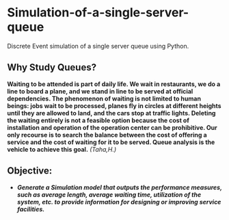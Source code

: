# Simulation-of-a-single-server-queue
Discrete Event simulation of a single server queue using Python. 

## Why Study Queues?
**Waiting to be attended is part of daily life. We wait in restaurants, we do a
line to board a plane, and we stand in line to be served at
official dependencies. The phenomenon of waiting is not limited to human beings:
jobs wait to be processed, planes fly in circles at different heights
until they are allowed to land, and the cars stop at traffic lights. Deleting the
waiting entirely is not a feasible option because the cost of installation and
operation of the operation center can be prohibitive. Our only recourse is to search
the balance between the cost of offering a service and the cost of waiting for it to be served.
Queue analysis is the vehicle to achieve this goal.** *(Taha,H.)* 
##  Objective: 
- ***Generate a Simulation model that outputs the performance measures, such as average length, average waiting time, utilization of the system, etc. to provide information for designing or improving service facilities.***
